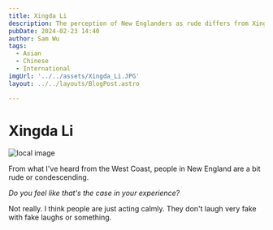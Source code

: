 ```yaml
---
title: Xingda Li
description: The perception of New Englanders as rude differs from Xingda's experience.
pubDate: 2024-02-23 14:40
author: Sam Wu
tags:
  - Asian
  - Chinese
  - International
imgUrl: '../../assets/Xingda_Li.JPG'
layout: ../../layouts/BlogPost.astro

---
```

# Xingda Li

![local image](../../assets/Xingda_Li.JPG)

From what I've heard from the West Coast, people in New England are a bit rude or condescending.

*Do you feel like that's the case in your experience?*

Not really. I think people are just acting calmly. They don't laugh very fake with fake laughs or something.
